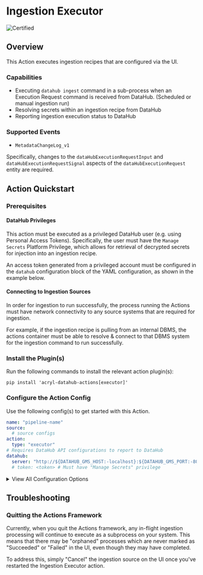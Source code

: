 # Ingestion Executor

<!-- Set Support Status -->

![Certified](https://img.shields.io/badge/support%20status-certified-brightgreen)

## Overview

This Action executes ingestion recipes that are configured via the UI.

### Capabilities

- Executing `datahub ingest` command in a sub-process when an Execution Request command is received from DataHub. (Scheduled or manual ingestion run)
- Resolving secrets within an ingestion recipe from DataHub
- Reporting ingestion execution status to DataHub

### Supported Events

- `MetadataChangeLog_v1`

Specifically, changes to the `dataHubExecutionRequestInput` and `dataHubExecutionRequestSignal` aspects of the `dataHubExecutionRequest` entity are required.

## Action Quickstart

### Prerequisites

#### DataHub Privileges

This action must be executed as a privileged DataHub user (e.g. using Personal Access Tokens). Specifically, the user must have the `Manage Secrets` Platform Privilege, which allows for retrieval
of decrypted secrets for injection into an ingestion recipe.

An access token generated from a privileged account must be configured in the `datahub` configuration
block of the YAML configuration, as shown in the example below.

#### Connecting to Ingestion Sources

In order for ingestion to run successfully, the process running the Actions must have
network connectivity to any source systems that are required for ingestion.

For example, if the ingestion recipe is pulling from an internal DBMS, the actions container
must be able to resolve & connect to that DBMS system for the ingestion command to run successfully.

### Install the Plugin(s)

Run the following commands to install the relevant action plugin(s):

`pip install 'acryl-datahub-actions[executor]'`

### Configure the Action Config

Use the following config(s) to get started with this Action.

```yml
name: "pipeline-name"
source:
  # source configs
action:
  type: "executor"
# Requires DataHub API configurations to report to DataHub
datahub:
  server: "http://${DATAHUB_GMS_HOST:-localhost}:${DATAHUB_GMS_PORT:-8080}"
  # token: <token> # Must have "Manage Secrets" privilege
```

<details>
  <summary>View All Configuration Options</summary>
  
  | Field | Required | Default | Description |
  | --- | :-: | :-: | --- |
  | `executor_id` | ❌ | `default` | An executor ID assigned to the executor. This can be used to manage multiple distinct executors. |
</details>

## Troubleshooting

### Quitting the Actions Framework

Currently, when you quit the Actions framework, any in-flight ingestion processing will continue to execute as a subprocess on your system. This means that there may be "orphaned" processes which
are never marked as "Succeeded" or "Failed" in the UI, even though they may have completed.

To address this, simply "Cancel" the ingestion source on the UI once you've restarted the Ingestion Executor action.
